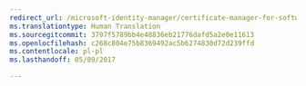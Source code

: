 ```yaml
---
redirect_url: /microsoft-identity-manager/certificate-manager-for-software-certificates
ms.translationtype: Human Translation
ms.sourcegitcommit: 3797f5789bb4e48836eb21776dafd5a2e0e11613
ms.openlocfilehash: c268c804e75b8369492ac5b6274830d72d239ffd
ms.contentlocale: pl-pl
ms.lasthandoff: 05/09/2017

---
```


